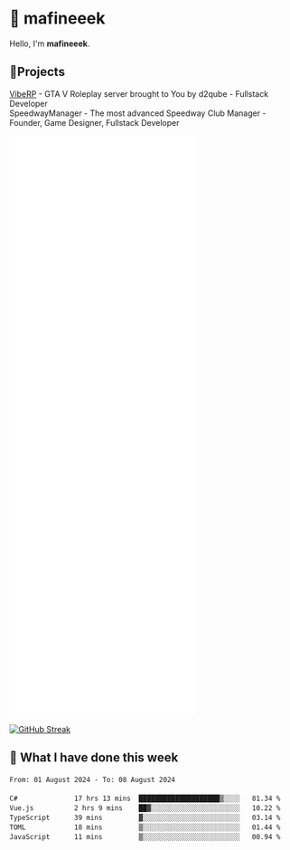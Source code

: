 # 👋 mafineeek
Hello, I'm **mafineeek**.

## 📝Projects

[VibeRP](https://v-rp.pl) - GTA V Roleplay server brought to You by d2qube - Fullstack Developer<br/>
SpeedwayManager - The most advanced Speedway Club Manager - Founder, Game Designer, Fullstack Developer


![](./github-metrics.svg)

[![GitHub Streak](https://streak-stats.demolab.com/?user=mafineeek)](https://git.io/streak-stats)

## 📰 What I have done this week
<!--START_SECTION:waka-->

```txt
From: 01 August 2024 - To: 08 August 2024

C#              17 hrs 13 mins  ████████████████████▒░░░░   81.34 %
Vue.js          2 hrs 9 mins    ██▓░░░░░░░░░░░░░░░░░░░░░░   10.22 %
TypeScript      39 mins         ▓░░░░░░░░░░░░░░░░░░░░░░░░   03.14 %
TOML            18 mins         ▒░░░░░░░░░░░░░░░░░░░░░░░░   01.44 %
JavaScript      11 mins         ▒░░░░░░░░░░░░░░░░░░░░░░░░   00.94 %
```

<!--END_SECTION:waka-->
